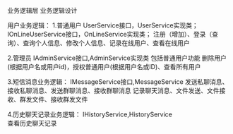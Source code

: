 业务逻辑层
业务逻辑设计

用户业务逻辑：
1.普通用户
UserService接口，UserService实现类；
IOnLineUserService接口，OnLineService实现类；
    注册（增加）、登录（查询）、查询个人信息、修改个人信息、记录在线用户、查看在线用户

2.管理员 
IAdminService接口,AdminService实现类
    包括普通用户功能
    删除用户(根据用户名或用户id)，授权普通用户(根据用户名或ID)、查看所有用户
		
3.短信消息业务逻辑：
IMessageService接口,MessageService
    发送私聊消息、接收私聊消息、发送群聊消息、接收群聊消息
    记录聊天消息、文件发送、文件接收、群发文件、接收群发文件

4.历史聊天记录业务逻辑：
IHistoryService,HistoryService  
    查看历史聊天记录
